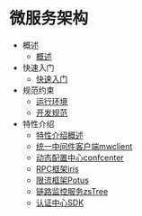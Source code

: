 # 微服务架构
* 概述
   * [概述](gai_shu.md)
* 快速入门
   * [快速入门](kuai_su_ru_men.md)
* 规范约束
   * [运行环境](chapter3_section1.md)
   * [开发规范](chapter3_section2.md)
* 特性介绍
   * [特性介绍概述](te_xing_jie_shao_gai_shu.md)
   * [统一中间件客户端mwclient](chapter4_section1.md)
   * [动态配置中心confcenter](chapter4_section2.md)
   * [RPC框架iris](chapter4_section3.md)
   * [限流框架Potus](chapter4_section4.md)
   * [链路监控服务zsTree](chapter4_section5.md)
   * [认证中心SDK](chapter4_section6.md)


